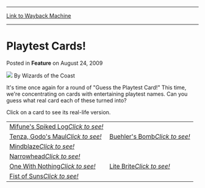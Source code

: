 
---
[Link to Wayback Machine](https://web.archive.org/web/20211202024859/https://magic.wizards.com/en/articles/archive/feature/playtest-cards-2009-08-24)

[_metadata_:author]:- "Wizards of the Coast"
[_metadata_:description]:- "It's time once again for a round of `Guess the Playtest Card!` This time, we're concentrating on cards with entertaining playtest names. Can you guess what real card each of these turned into? Click on a card to see its real-life version. Click to see! Click to see! Click to see! Click to see!  Click to see! Click to see! Click to see! Click to see!"
[_metadata_:generator]:- "Drupal 7 (http://drupal.org)"
[_metadata_:node]:- "654171"
[_metadata_:publish_date]:- "2009-08-24"
[_metadata_:source]:- "div-main-content"
[_metadata_:title]:- "Playtest Cards!"
[_metadata_:wayback_capture_timestamp]:- "2021-12-02 02:48:59"
[_metadata_:wayback_raw_url]:- "https://web.archive.org/web/20211202024859id_/https://magic.wizards.com/en/articles/archive/feature/playtest-cards-2009-08-24"
[_metadata_:wayback_url]:- "https://magic.wizards.com/en/articles/archive/feature/playtest-cards-2009-08-24"
---


Playtest Cards!
===============



 Posted in **Feature**
 on August 24, 2009 






![](https://media.magic.wizards.com/styles/auth_small/public/images/person/wizards_author.jpg)
By Wizards of the Coast












It's time once again for a round of "Guess the Playtest Card!" This time, we're concentrating on cards with entertaining playtest names. Can you guess what real card each of these turned into?


Click on a card to see its real-life version.




|  |  |
| --- | --- |
| [Mifune's Spiked Log*Click to see!*](javascript:void(0);)
[Tenza, Godo's Maul*Click to see!*](javascript:void(0);) | [Buehler's Bomb*Click to see!*](javascript:void(0);)
[Mindblaze*Click to see!*](javascript:void(0);) |
| [Narrowhead*Click to see!*](javascript:void(0);)
[One With Nothing*Click to see!*](javascript:void(0);) | [Lite Brite*Click to see!*](javascript:void(0);)
[Fist of Suns*Click to see!*](javascript:void(0);) |








